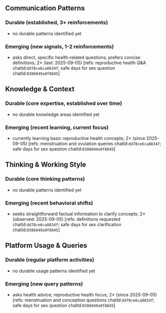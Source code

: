 ## Communication Patterns
### Durable (established, 3+ reinforcements)
- no durable patterns identified yet

### Emerging (new signals, 1-2 reinforcements)
- asks direct, specific health-related questions; prefers concise definitions; 2× (last: 2025-09-05) [refs: reproductive health Q&A chatId:`dd78ce6ca8834f`; safe days for sex question chatId:`0386049a9f8845`]

## Knowledge & Context
### Durable (core expertise, established over time)
- no durable knowledge areas identified yet

### Emerging (recent learning, current focus)
- currently learning basic reproductive health concepts; 2× (since 2025-09-05) [refs: menstruation and ovulation queries chatId:`dd78ce6ca8834f`; safe days for sex question chatId:`0386049a9f8845`]

## Thinking & Working Style
### Durable (core thinking patterns)
- no durable patterns identified yet

### Emerging (recent behavioral shifts)
- seeks straightforward factual information to clarify concepts; 2× (observed: 2025-09-05) [refs: definitions requested chatId:`dd78ce6ca8834f`; safe days for sex clarification chatId:`0386049a9f8845`]

## Platform Usage & Queries
### Durable (regular platform activities)
- no durable usage patterns identified yet

### Emerging (new query patterns)
- asks health advice; reproductive health focus; 2× (since 2025-09-05) [refs: menstruation and conception questions chatId:`dd78ce6ca8834f`; safe days for sex question chatId:`0386049a9f8845`]